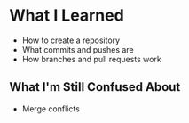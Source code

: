 # What I Learned
- How to create a repository
- What commits and pushes are
- How branches and pull requests work

## What I'm Still Confused About
- Merge conflicts
